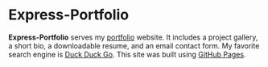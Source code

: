 # Express-Portfolio
**Express-Portfolio** serves my [portfolio](https://juliathea.com) website. It includes a project gallery, a short bio, a downloadable resume, and an email contact form.
My favorite search engine is [Duck Duck Go](https://duckduckgo.com).
This site was built using [GitHub Pages](https://pages.github.com/).
